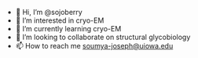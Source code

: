 - 👋 Hi, I’m @sojoberry
- 👀 I’m interested in cryo-EM
- 🌱 I’m currently learning cryo-EM
- 💞️ I’m looking to collaborate on structural glycobiology
- 📫 How to reach me soumya-joseph@uiowa.edu

<!---
sojoberry/sojoberry is a ✨ special ✨ repository because its `README.md` (this file) appears on your GitHub profile.
You can click the Preview link to take a look at your changes.
--->
